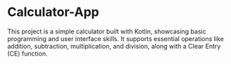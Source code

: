 # Calculator-App
This project is a simple calculator built with Kotlin, showcasing basic programming and user interface skills. It supports essential operations like addition, subtraction, multiplication, and division, along with a Clear Entry (CE) function.

